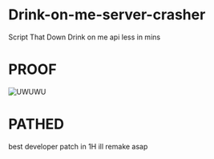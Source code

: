 # Drink-on-me-server-crasher
Script That Down Drink on me api less in mins


# PROOF
![UWUWU](https://media.discordapp.net/attachments/1091373507943874660/1094251969218105476/image.png)

# PATHED

best developer patch in 1H ill remake asap
